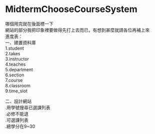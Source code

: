 # MidtermChooseCourseSystem
哪個用完就在後面標一下  
網站的部分我把印象裡要做得先打上去而已，有想到甚麼就請各位再補上來  
進度表：  
一、建置資料庫  
  1.student  
  2.takes  
  3.instructor  
  4.teaches  
  5.department  
  6.section  
  7.course  
  8.classroom  
  9.time_slot  
  
二、設計網站  
  .用學號搜尋已選課列表  
  .必修不能退  
  .可選課列表  
  .總學分在9~30  
